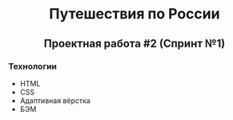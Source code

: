<h1 align="center">Путешествия по России</h1>
<h2 align="center">Проектная работа #2 (Спринт №1)</h2>

<h3>Технологии</h3>
<ul >
	<li>HTML</li>
	<li>CSS</li>
	<li>Адаптивная вёрстка</li>
	<li>БЭМ</li>
</ul>
